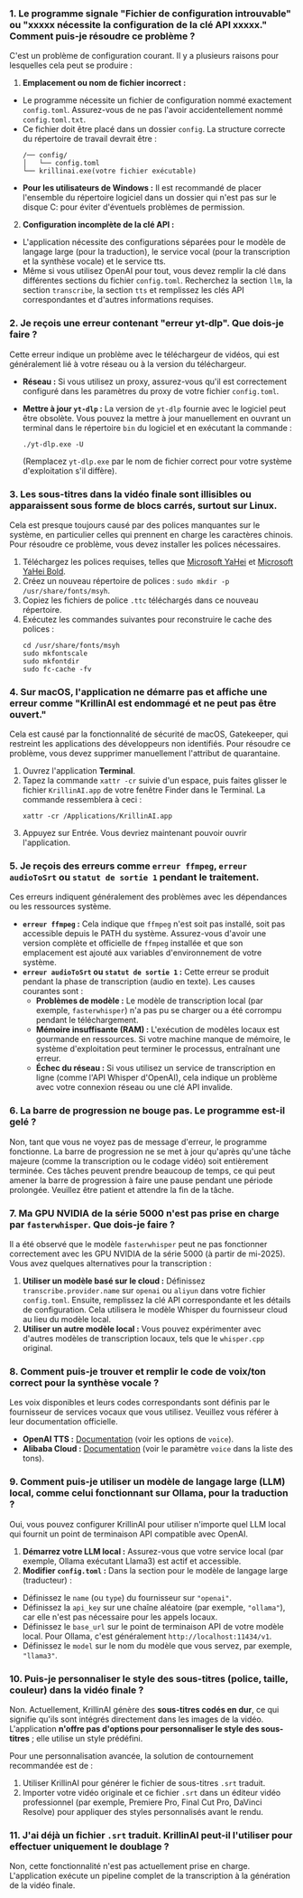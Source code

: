 ### 1. Le programme signale "Fichier de configuration introuvable" ou "xxxxx nécessite la configuration de la clé API xxxxx." Comment puis-je résoudre ce problème ?

C'est un problème de configuration courant. Il y a plusieurs raisons pour lesquelles cela peut se produire :

1. **Emplacement ou nom de fichier incorrect :**

* Le programme nécessite un fichier de configuration nommé exactement `config.toml`. Assurez-vous de ne pas l'avoir accidentellement nommé `config.toml.txt`.
* Ce fichier doit être placé dans un dossier `config`. La structure correcte du répertoire de travail devrait être :
  ```
  /── config/
  │   └── config.toml
  └── krillinai.exe(votre fichier exécutable)
  ```
* **Pour les utilisateurs de Windows :** Il est recommandé de placer l'ensemble du répertoire logiciel dans un dossier qui n'est pas sur le disque C: pour éviter d'éventuels problèmes de permission.

2. **Configuration incomplète de la clé API :**

* L'application nécessite des configurations séparées pour le modèle de langage large (pour la traduction), le service vocal (pour la transcription et la synthèse vocale) et le service tts.
* Même si vous utilisez OpenAI pour tout, vous devez remplir la clé dans différentes sections du fichier `config.toml`. Recherchez la section `llm`, la section `transcribe`, la section `tts` et remplissez les clés API correspondantes et d'autres informations requises.

### 2. Je reçois une erreur contenant "erreur yt-dlp". Que dois-je faire ?

Cette erreur indique un problème avec le téléchargeur de vidéos, qui est généralement lié à votre réseau ou à la version du téléchargeur.

* **Réseau :** Si vous utilisez un proxy, assurez-vous qu'il est correctement configuré dans les paramètres du proxy de votre fichier `config.toml`.
* **Mettre à jour `yt-dlp` :** La version de `yt-dlp` fournie avec le logiciel peut être obsolète. Vous pouvez la mettre à jour manuellement en ouvrant un terminal dans le répertoire `bin` du logiciel et en exécutant la commande :
  ```
  ./yt-dlp.exe -U
  ```
  
  (Remplacez `yt-dlp.exe` par le nom de fichier correct pour votre système d'exploitation s'il diffère).

### 3. Les sous-titres dans la vidéo finale sont illisibles ou apparaissent sous forme de blocs carrés, surtout sur Linux.

Cela est presque toujours causé par des polices manquantes sur le système, en particulier celles qui prennent en charge les caractères chinois. Pour résoudre ce problème, vous devez installer les polices nécessaires.

1. Téléchargez les polices requises, telles que [Microsoft YaHei](https://modelscope.cn/models/Maranello/KrillinAI_dependency_cn/resolve/master/%E5%AD%97%E4%BD%93/msyh.ttc) et [Microsoft YaHei Bold](https://modelscope.cn/models/Maranello/KrillinAI_dependency_cn/resolve/master/%E5%AD%97%E4%BD%93/msyhbd.ttc).
2. Créez un nouveau répertoire de polices : `sudo mkdir -p /usr/share/fonts/msyh`.
3. Copiez les fichiers de police `.ttc` téléchargés dans ce nouveau répertoire.
4. Exécutez les commandes suivantes pour reconstruire le cache des polices :
    ```
    cd /usr/share/fonts/msyh
    sudo mkfontscale
    sudo mkfontdir
    sudo fc-cache -fv
    ```

### 4. Sur macOS, l'application ne démarre pas et affiche une erreur comme "KrillinAI est endommagé et ne peut pas être ouvert."

Cela est causé par la fonctionnalité de sécurité de macOS, Gatekeeper, qui restreint les applications des développeurs non identifiés. Pour résoudre ce problème, vous devez supprimer manuellement l'attribut de quarantaine.

1. Ouvrez l'application **Terminal**.
2. Tapez la commande `xattr -cr` suivie d'un espace, puis faites glisser le fichier `KrillinAI.app` de votre fenêtre Finder dans le Terminal. La commande ressemblera à ceci :
    ```
    xattr -cr /Applications/KrillinAI.app
    ```
3. Appuyez sur Entrée. Vous devriez maintenant pouvoir ouvrir l'application.

### 5. Je reçois des erreurs comme `erreur ffmpeg`, `erreur audioToSrt` ou `statut de sortie 1` pendant le traitement.

Ces erreurs indiquent généralement des problèmes avec les dépendances ou les ressources système.

* **`erreur ffmpeg` :** Cela indique que `ffmpeg` n'est soit pas installé, soit pas accessible depuis le PATH du système. Assurez-vous d'avoir une version complète et officielle de `ffmpeg` installée et que son emplacement est ajouté aux variables d'environnement de votre système.
* **`erreur audioToSrt` ou `statut de sortie 1` :** Cette erreur se produit pendant la phase de transcription (audio en texte). Les causes courantes sont :
  * **Problèmes de modèle :** Le modèle de transcription local (par exemple, `fasterwhisper`) n'a pas pu se charger ou a été corrompu pendant le téléchargement.
  * **Mémoire insuffisante (RAM) :** L'exécution de modèles locaux est gourmande en ressources. Si votre machine manque de mémoire, le système d'exploitation peut terminer le processus, entraînant une erreur.
  * **Échec du réseau :** Si vous utilisez un service de transcription en ligne (comme l'API Whisper d'OpenAI), cela indique un problème avec votre connexion réseau ou une clé API invalide.

### 6. La barre de progression ne bouge pas. Le programme est-il gelé ?

Non, tant que vous ne voyez pas de message d'erreur, le programme fonctionne. La barre de progression ne se met à jour qu'après qu'une tâche majeure (comme la transcription ou le codage vidéo) soit entièrement terminée. Ces tâches peuvent prendre beaucoup de temps, ce qui peut amener la barre de progression à faire une pause pendant une période prolongée. Veuillez être patient et attendre la fin de la tâche.

### 7. Ma GPU NVIDIA de la série 5000 n'est pas prise en charge par `fasterwhisper`. Que dois-je faire ?

Il a été observé que le modèle `fasterwhisper` peut ne pas fonctionner correctement avec les GPU NVIDIA de la série 5000 (à partir de mi-2025). Vous avez quelques alternatives pour la transcription :

1. **Utiliser un modèle basé sur le cloud :** Définissez `transcribe.provider.name` sur `openai` ou `aliyun` dans votre fichier `config.toml`. Ensuite, remplissez la clé API correspondante et les détails de configuration. Cela utilisera le modèle Whisper du fournisseur cloud au lieu du modèle local.
2. **Utiliser un autre modèle local :** Vous pouvez expérimenter avec d'autres modèles de transcription locaux, tels que le `whisper.cpp` original.

### 8. Comment puis-je trouver et remplir le code de voix/ton correct pour la synthèse vocale ?

Les voix disponibles et leurs codes correspondants sont définis par le fournisseur de services vocaux que vous utilisez. Veuillez vous référer à leur documentation officielle.

* **OpenAI TTS :** [Documentation](https://platform.openai.com/docs/guides/text-to-speech/api-reference) (voir les options de `voice`).
* **Alibaba Cloud :** [Documentation](https://help.aliyun.com/zh/isi/developer-reference/overview-of-speech-synthesis) (voir le paramètre `voice` dans la liste des tons).

### 9. Comment puis-je utiliser un modèle de langage large (LLM) local, comme celui fonctionnant sur Ollama, pour la traduction ?

Oui, vous pouvez configurer KrillinAI pour utiliser n'importe quel LLM local qui fournit un point de terminaison API compatible avec OpenAI.

1. **Démarrez votre LLM local :** Assurez-vous que votre service local (par exemple, Ollama exécutant Llama3) est actif et accessible.
2. **Modifier `config.toml` :** Dans la section pour le modèle de langage large (traducteur) :

* Définissez le `name` (ou `type`) du fournisseur sur `"openai"`.
* Définissez la `api_key` sur une chaîne aléatoire (par exemple, `"ollama"`), car elle n'est pas nécessaire pour les appels locaux.
* Définissez le `base_url` sur le point de terminaison API de votre modèle local. Pour Ollama, c'est généralement `http://localhost:11434/v1`.
* Définissez le `model` sur le nom du modèle que vous servez, par exemple, `"llama3"`.

### 10. Puis-je personnaliser le style des sous-titres (police, taille, couleur) dans la vidéo finale ?

Non. Actuellement, KrillinAI génère des **sous-titres codés en dur**, ce qui signifie qu'ils sont intégrés directement dans les images de la vidéo. L'application **n'offre pas d'options pour personnaliser le style des sous-titres** ; elle utilise un style prédéfini.

Pour une personnalisation avancée, la solution de contournement recommandée est de :

1. Utiliser KrillinAI pour générer le fichier de sous-titres `.srt` traduit.
2. Importer votre vidéo originale et ce fichier `.srt` dans un éditeur vidéo professionnel (par exemple, Premiere Pro, Final Cut Pro, DaVinci Resolve) pour appliquer des styles personnalisés avant le rendu.

### 11. J'ai déjà un fichier `.srt` traduit. KrillinAI peut-il l'utiliser pour effectuer uniquement le doublage ?

Non, cette fonctionnalité n'est pas actuellement prise en charge. L'application exécute un pipeline complet de la transcription à la génération de la vidéo finale.